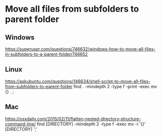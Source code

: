 # Move all files from subfolders to parent folder

## Windows
https://superuser.com/questions/746632/windows-how-to-move-all-files-in-subfolders-to-a-parent-folder/746652

## Linux
https://askubuntu.com/questions/146634/shell-script-to-move-all-files-from-subfolders-to-parent-folder
find . -mindepth 2 -type f -print -exec mv {} . \; 

## Mac
https://osxdaily.com/2015/02/11/flatten-nested-directory-structure-command-line/
find [DIRECTORY] -mindepth 2 -type f -exec mv -i '{}' [DIRECTORY] ';'




